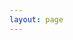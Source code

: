 ```yaml
---
layout: page
---
```

<script setup>
import {
  VPTeamPage,
  VPTeamPageTitle,
  VPTeamMembers
} from 'vitepress/theme'

const members = [
  {
    avatar: 'https://www.github.com/s80808080.png',
    name: '80808080',
    title: '腐竹',
    links: [
      { icon: 'github', link: 'https://github.com/s80808080' }
    ]
  },
  {
    avatar: 'https://www.github.com/.png',
    name: '',
    title: '',
    links: [
      { icon: 'github', link: 'https://github.com/' }
    ]
  },
]
</script>

<VPTeamPage>
  <VPTeamPageTitle>
    <template #title>
      关于我们
    </template>
    <template #lead>
      这是我们的管理团队，他们负责整个服务器和网站的管理与维护
    </template>
  </VPTeamPageTitle>
  <VPTeamMembers
    size="medium"
    :members="members"
  />
</VPTeamPage>